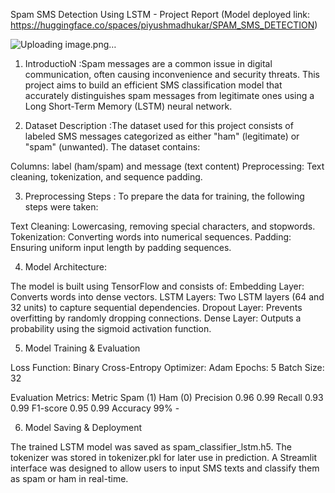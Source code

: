 Spam SMS Detection Using LSTM - Project Report  (Model deployed link: https://huggingface.co/spaces/piyushmadhukar/SPAM_SMS_DETECTION)

![Uploading image.png…]()

1. IntroductioN :Spam messages are a common issue in digital communication, often causing inconvenience and security threats. This project aims to build an efficient SMS classification model that accurately distinguishes spam messages from legitimate ones using a Long Short-Term Memory (LSTM) neural network.

2. Dataset Description :The dataset used for this project consists of labeled SMS messages categorized as either "ham" (legitimate) or "spam" (unwanted). The dataset contains:

Columns: label (ham/spam) and message (text content)
Preprocessing: Text cleaning, tokenization, and sequence padding.

3. Preprocessing Steps : To prepare the data for training, the following steps were taken:

Text Cleaning: Lowercasing, removing special characters, and stopwords.
Tokenization: Converting words into numerical sequences.
Padding: Ensuring uniform input length by padding sequences.

4. Model Architecture:

The model is built using TensorFlow and consists of:
Embedding Layer: Converts words into dense vectors.
LSTM Layers: Two LSTM layers (64 and 32 units) to capture sequential dependencies.
Dropout Layer: Prevents overfitting by randomly dropping connections.
Dense Layer: Outputs a probability using the sigmoid activation function.

5. Model Training & Evaluation

Loss Function: Binary Cross-Entropy
Optimizer: Adam
Epochs: 5
Batch Size: 32

Evaluation Metrics:
Metric        Spam (1)  Ham (0)
Precision     0.96      0.99
Recall        0.93      0.99
F1-score      0.95      0.99
Accuracy      99%        -

6. Model Saving & Deployment

The trained LSTM model was saved as spam_classifier_lstm.h5.
The tokenizer was stored in tokenizer.pkl for later use in prediction.
A Streamlit interface was designed to allow users to input SMS texts and classify them as spam or ham in real-time.
